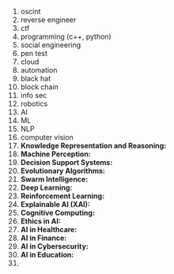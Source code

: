 1. oscint
2. reverse engineer
3. ctf
4. programming (c++, python)
5. social engineering 
6. pen test
7. cloud
8. automation
9. black hat
10. block chain 
11. info sec
12. robotics
13. AI
14. ML
15. NLP
16. computer vision
17. **Knowledge Representation and Reasoning:**
18. **Machine Perception:**
19. **Decision Support Systems:**
20. **Evolutionary Algorithms:**
21. **Swarm Intelligence:**
22. **Deep Learning:**
23. **Reinforcement Learning:**
24. **Explainable AI (XAI):**
25. **Cognitive Computing:**
26. **Ethics in AI:**
27. **AI in Healthcare:**
28. **AI in Finance:**
29. **AI in Cybersecurity:**
30. **AI in Education:**
31. 
